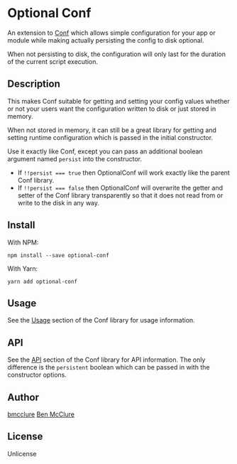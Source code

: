 # Optional Conf

An extension to [Conf](https://github.com/sindresorhus/conf) which allows simple configuration
for your app or module while making actually persisting the config to disk optional.

When not persisting to disk, the configuration will only last for the duration of the current script execution.

## Description

This makes Conf suitable for getting and setting your config values whether or not your users
want the configuration written to disk or just stored in memory.

When not stored in memory, it can still be a great library for getting and setting runtime configuration which is passed in the initial constructor.

Use it exactly like Conf, except you can pass an additional boolean argument named `persist`
into the constructor.

- If `!!persist === true` then OptionalConf will work exactly like the parent Conf library.
- If `!!persist === false` then OptionalConf will overwrite the getter and setter of the Conf
  library transparently so that it does not read from or write to the disk in any way.

## Install

With NPM:

`npm install --save optional-conf`

With Yarn:

`yarn add optional-conf`

## Usage

See the [Usage](https://github.com/sindresorhus/conf#usage) section of the Conf library
for usage information.

## API

See the [API](https://github.com/sindresorhus/conf#api) section of the Conf library for
API information. The only difference is the `persistent` boolean which can be passed in
with the constructor options.

## Author

[bmcclure](https://github.com/bmcclure)
[Ben McClure](ben.mcclure@gmail.com)

## License

Unlicense
